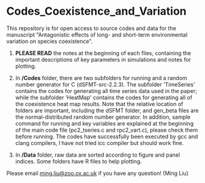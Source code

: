 # Codes_Coexistence_and_Variation
This repository is for open access to source codes and data for the manuscript "Antagonistic effects of long- and short-term 
environmental variation on species coexistence".

1. **PLEASE READ** the notes at the beginning of each files, containing the important descriptions of key parameters in simulations and notes for plotting. 

2. In **/Codes** folder, there are two subfolders for running and a random number generator for C (dSFMT-src-2.2.3). The subfolder 'TimeSeries' contains the codes for generating all time series data used in the paper; while the subfolder 'HeatMap' contains the codes for generating all of the coexistence heat map results. Note that the relative location of folders are important, including the dSFMT folder, and gen_beta files are the normal-distributed random number generator. In addition, sample command for running and key variables are explained at the beginning of the main code file (pc2_tseries.c and rpc2_vart.c), please check them before running. The codes have successfully been executed by gcc and clang compilers, I have not tried icc compiler but should work fine.  

3. In **/Data** folder, raw data are sorted according to figure and panel indices. Some folders have R files to help plotting. 

Please email ming.liu@zoo.ox.ac.uk if you have any question! (Ming Liu)
